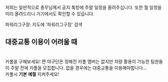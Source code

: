 저희는 일반적으로 총무님께서 공지 톡방에 주말 일정을 올려주십니다. 또한 월 일정을 미리 올려드리니 거기에서도 확인할 수 있습니다.<br>

파워리그구장: 지도에 '파워리그구장' 검색<br> 


<h3 style="font-size: 1.5em;">대중교통 이용이 어려울 때</h3><br>
카풀을 구해보세요! 편 야구단은 정해진 카풀 멤버는 없지만 차량 활용이 가능한 팀원들이 주말 전에 카풀을 모집합니다. 없을 경우에는 대중교통을 이용해야합니다...<br>
카풀시 <strong>기본 예절</strong> 지켜주세요!